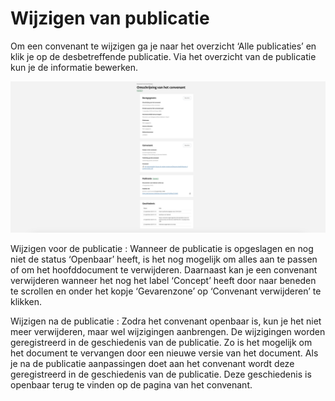 # Wijzigen van publicatie

Om een convenant te wijzigen ga je naar het overzicht ‘Alle publicaties’ en klik je op de desbetreffende publicatie. Via het overzicht van de publicatie kun je de informatie bewerken.

![Afbeelding toont de tweede stap van de uploadwizard van de balie](img/convenant_6.png)

Wijzigen voor de publicatie
: Wanneer de publicatie is opgeslagen en nog niet de status ‘Openbaar’ heeft, is het nog mogelijk om alles aan te passen of om
het hoofddocument te verwijderen. Daarnaast kan je een convenant verwijderen wanneer het nog het label ‘Concept’ heeft door
naar beneden te scrollen en onder het kopje ‘Gevarenzone’ op ‘Convenant verwijderen’ te klikken.

Wijzigen na de publicatie
: Zodra het convenant openbaar is, kun je het niet meer verwijderen, maar wel wijzigingen aanbrengen. De wijzigingen worden
geregistreerd in de geschiedenis van de publicatie. Zo is het mogelijk om het document te vervangen door een nieuwe versie van het document.
Als je na de publicatie aanpassingen doet aan het convenant wordt deze geregistreerd in de geschiedenis van de publicatie.
Deze geschiedenis is openbaar terug te vinden op de pagina van het convenant.

